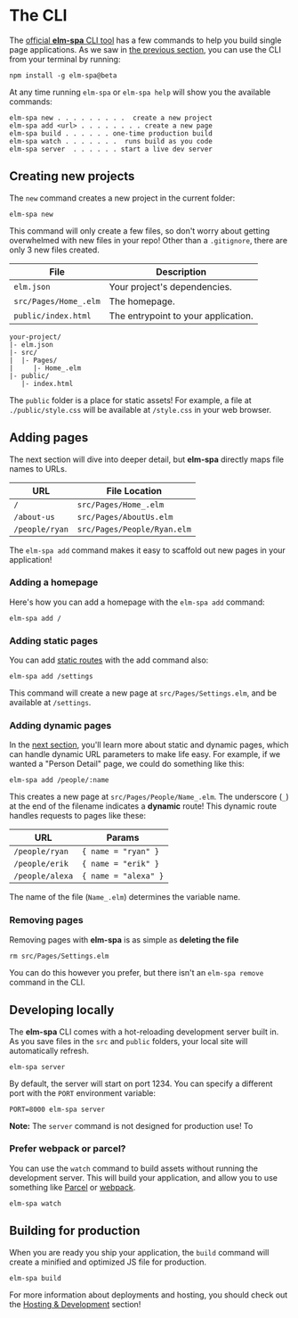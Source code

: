 # The CLI

The [official __elm-spa__ CLI tool](https://npmjs.org/elm-spa) has a few commands to help you build single page applications. As we saw in [the previous section](/guide/overview), you can use the CLI from your terminal by running:

```terminal
npm install -g elm-spa@beta
```

At any time running `elm-spa` or `elm-spa help` will show you the available commands:

```
elm-spa new . . . . . . . . .  create a new project
elm-spa add <url> . . . . . . . . create a new page
elm-spa build . . . . . . one-time production build
elm-spa watch . . . . . . .  runs build as you code
elm-spa server  . . . . . . start a live dev server
```

## Creating new projects

The `new` command creates a new project in the current folder:

```terminal
elm-spa new
```

This command will only create a few files, so don't worry about getting overwhelmed with new files in your repo! Other than a `.gitignore`, there are only 3 new files created.

File | Description
--- | ---
`elm.json` | Your project's dependencies.
`src/Pages/Home_.elm` | The homepage.
`public/index.html` | The entrypoint to your application.

```
your-project/
|- elm.json
|- src/
|  |- Pages/
|     |- Home_.elm
|- public/
   |- index.html
```

The `public` folder is a place for static assets! For example, a file at `./public/style.css` will be available at `/style.css` in your web browser.

## Adding pages

The next section will dive into deeper detail, but __elm-spa__ directly maps file names to URLs.

URL | File Location
--- | ---
`/` | `src/Pages/Home_.elm`
`/about-us` | `src/Pages/AboutUs.elm`
`/people/ryan` | `src/Pages/People/Ryan.elm`

The `elm-spa add` command makes it easy to scaffold out new pages in your application!

### Adding a homepage

Here's how you can add a homepage with the `elm-spa add` command:

```terminal
elm-spa add /
```

### Adding static pages

You can add [static routes](/guide/basics/routing#static-routes) with the add command also:

```terminal
elm-spa add /settings
```

This command will create a new page at `src/Pages/Settings.elm`, and be available at `/settings`.

### Adding dynamic pages

In the [next section](/guide/basics/routing), you'll learn more about static and dynamic pages, which can handle dynamic URL parameters to make life easy. For example, if we wanted a "Person Detail" page, we could do something like this:

```terminal
elm-spa add /people/:name
```

This creates a new page at `src/Pages/People/Name_.elm`. The underscore (`_`) at the end of the filename indicates a __dynamic__ route! This dynamic route handles requests to pages like these:

URL | Params
--- | ---
`/people/ryan` | `{ name = "ryan" }`
`/people/erik` | `{ name = "erik" }`
`/people/alexa` | `{ name = "alexa" }`

The name of the file (`Name_.elm`) determines the variable name.

### Removing pages

Removing pages with __elm-spa__ is as simple as __deleting the file__

```terminal
rm src/Pages/Settings.elm
```

You can do this however you prefer, but there isn't an `elm-spa remove` command in the CLI.


## Developing locally

The __elm-spa__ CLI comes with a hot-reloading development server built in. As you save files in the `src` and `public` folders, your local site will automatically refresh.

```terminal
elm-spa server
```

By default, the server will start on port 1234. You can specify a different port with the `PORT` environment variable:

```terminal
PORT=8000 elm-spa server
```

__Note:__ The `server` command is not designed for production use! To 

### Prefer webpack or parcel?

You can use the `watch` command to build assets without running the development server. This will build your application, and allow you to use something like [Parcel](https://parceljs.org/elm.html) or [webpack](https://github.com/elm-community/elm-webpack-loader).

```terminal
elm-spa watch
```

## Building for production

When you are ready you ship your application, the `build` command will create a minified and optimized JS file for production.

```terminal
elm-spa build
```

For more information about deployments and hosting, you should check out the [Hosting & Development](/guide/hosting) section!